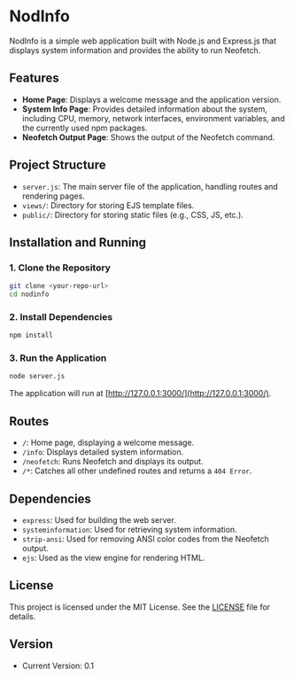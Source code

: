 # NodInfo

NodInfo is a simple web application built with Node.js and Express.js that displays system information and provides the ability to run Neofetch.

## Features

- **Home Page**: Displays a welcome message and the application version.
- **System Info Page**: Provides detailed information about the system, including CPU, memory, network interfaces, environment variables, and the currently used npm packages.
- **Neofetch Output Page**: Shows the output of the Neofetch command.

## Project Structure

- `server.js`: The main server file of the application, handling routes and rendering pages.
- `views/`: Directory for storing EJS template files.
- `public/`: Directory for storing static files (e.g., CSS, JS, etc.).

## Installation and Running

### 1. Clone the Repository

```bash
git clone <your-repo-url>
cd nodinfo
```

### 2. Install Dependencies

```bash
npm install
```

### 3. Run the Application

```bash
node server.js
```

The application will run at [http://127.0.0.1:3000/](http://127.0.0.1:3000/).

## Routes

- `/`: Home page, displaying a welcome message.
- `/info`: Displays detailed system information.
- `/neofetch`: Runs Neofetch and displays its output.
- `/*`: Catches all other undefined routes and returns a `404 Error`.

## Dependencies

- `express`: Used for building the web server.
- `systeminformation`: Used for retrieving system information.
- `strip-ansi`: Used for removing ANSI color codes from the Neofetch output.
- `ejs`: Used as the view engine for rendering HTML.

## License

This project is licensed under the MIT License. See the [LICENSE](LICENSE) file for details.

## Version

- Current Version: 0.1